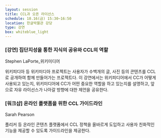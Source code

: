 ```yaml
---
layout: session
title: CCL과 오픈 라이선스
schedule: 10.16(금) 15:30~16:50
location: 한글박물관 강당
type: 강연
box: whiteblue_light
---
```


### [강연] 집단지성을 통한 지식의 공유와 CCL의 역할

Stephen LaPorte_위키미디어

위키피디아 등 위키미디아 프로젝트는 사용자가 수백개의 글, 사진 등의 콘텐츠를 CCL 로 공개하여 함께 만들어가는 프로젝트다. 이 강연에서는 위키피디어에서 CC가 어떻게 사용되고 있는지, 위키미디어에 CC가 어떤 중요한 역할을 하고 있는지를 설명하고, 앞으로 자유 라이선스가 나아갈 방향에 대한 제언을 공유한다.

### [워크샵] 온라인 플랫폼을 위한 CCL 가이드라인

Sarah Pearson

플리커 등 온라인 콘텐츠 플랫폼에서 CCL 정책을 올바르게 도입하고 사용자 친화적인 기능을 제공할 수 있도록 가이드라인을 제공한다.
